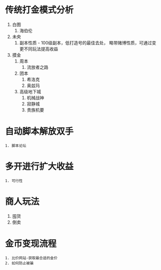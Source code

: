 #  传统打金模式分析
   1. 白图
      1. 海伯伦
   2. 未央
      1. 副本性质 - 100级副本，低打造号的最佳去处， 略带赌博性质，可通过变更不同玩法提高收益
   3. 摸金 
      1. 周本
         1. 流放者之路
      2. 团本
         1. 希洛克
         2. 奥兹玛
      3. 高级地下城
         1.  机械战神
         2.  寂静城   
         3.  贵族机要
#  自动脚本解放双手
    1. 脚本论坛
#  多开进行扩大收益
    1. 可行性
#  商人玩法
   1. 囤货
   2. 倒卖
#  金币变现流程
    1. 比价网站-获取最合适的金价
    2. 如何防止被骗